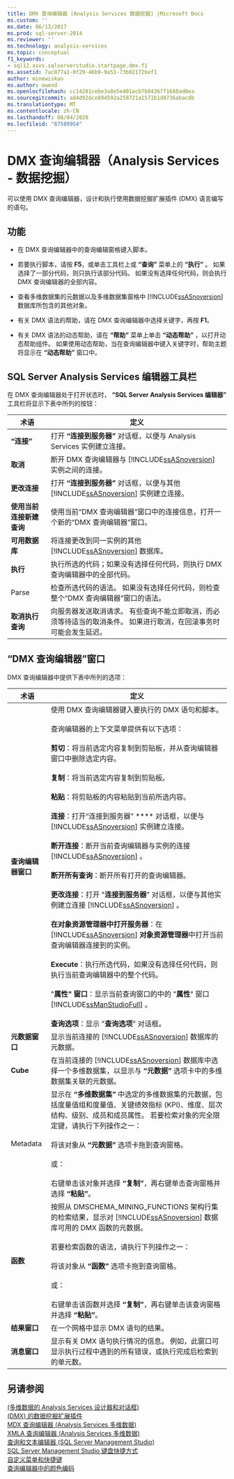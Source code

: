 ```yaml
---
title: DMX 查询编辑器 (Analysis Services 数据挖掘) |Microsoft Docs
ms.custom: ''
ms.date: 06/13/2017
ms.prod: sql-server-2014
ms.reviewer: ''
ms.technology: analysis-services
ms.topic: conceptual
f1_keywords:
- sql12.asvs.sqlserverstudio.startpage.dmx.f1
ms.assetid: 7ac877a1-0f29-46b9-9a51-73b02172bef1
author: minewiskan
ms.author: owend
ms.openlocfilehash: cc14281cebe3a8e5e401acb7b84367f1688ad0ea
ms.sourcegitcommit: ad4d92dce894592a259721a1571b1d8736abacdb
ms.translationtype: MT
ms.contentlocale: zh-CN
ms.lasthandoff: 08/04/2020
ms.locfileid: "87589954"
---
```

# <a name="dmx-query-editor-analysis-services---data-mining"></a>DMX 查询编辑器（Analysis Services - 数据挖掘）
  可以使用 DMX 查询编辑器，设计和执行使用数据挖掘扩展插件 (DMX) 语言编写的语句。  
  
## <a name="features"></a>功能  
  
-   在 DMX 查询编辑器中的查询编辑窗格键入脚本。  
  
-   若要执行脚本，请按 **F5**，或单击工具栏上或 **“查询”** 菜单上的 **“执行”** 。 如果选择了一部分代码，则只执行该部分代码。 如果没有选择任何代码，则会执行 DMX 查询编辑器的全部内容。  
  
-   查看多维数据集的元数据以及多维数据集窗格中 [!INCLUDE[ssASnoversion](../includes/ssasnoversion-md.md)] 数据库所包含的其他对象。  
  
-   有关 DMX 语法的帮助，请在 DMX 查询编辑器中选择关键字，再按 **F1**。  
  
-   有关 DMX 语法的动态帮助，请在 **“帮助”** 菜单上单击 **“动态帮助”** ，以打开动态帮助组件。 如果使用动态帮助，当在查询编辑器中键入关键字时，帮助主题将显示在 **“动态帮助”** 窗口中。  
  
## <a name="sql-server-analysis-services-editors-toolbar"></a>SQL Server Analysis Services 编辑器工具栏  
 在 DMX 查询编辑器处于打开状态时， **“SQL Server Analysis Services 编辑器”** 工具栏将显示下表中所列的按钮：  
  
|术语|定义|  
|----------|----------------|  
|**“连接”**|打开 **“连接到服务器”** 对话框，以便与 Analysis Services 实例建立连接。|  
|**取消**|断开 DMX 查询编辑器与 [!INCLUDE[ssASnoversion](../includes/ssasnoversion-md.md)] 实例之间的连接。|  
|**更改连接**|打开 **“连接到服务器”** 对话框，以便与其他 [!INCLUDE[ssASnoversion](../includes/ssasnoversion-md.md)] 实例建立连接。|  
|**使用当前连接新建查询**|使用当前“DMX 查询编辑器”窗口中的连接信息，打开一个新的“DMX 查询编辑器”窗口。|  
|**可用数据库**|将连接更改到同一实例的其他 [!INCLUDE[ssASnoversion](../includes/ssasnoversion-md.md)] 数据库。|  
|**执行**|执行所选的代码；如果没有选择任何代码，则执行 DMX 查询编辑器中的全部代码。|  
|Parse|检查所选代码的语法。 如果没有选择任何代码，则检查整个“DMX 查询编辑器”窗口的语法。|  
|**取消执行查询**|向服务器发送取消请求。 有些查询不能立即取消，而必须等待适当的取消条件。 如果进行取消，在回滚事务时可能会发生延迟。|  
  
## <a name="dmx-query-editor-window"></a>“DMX 查询编辑器”窗口  
 DMX 查询编辑器中提供下表中所列的选项：  
  
|术语|定义|  
|----------|----------------|  
|**查询编辑器窗口**|使用 DMX 查询编辑器键入要执行的 DMX 语句和脚本。<br /><br /> 查询编辑器的上下文菜单提供有以下选项：<br /><br /> **剪切**：将当前选定内容复制到剪贴板，并从查询编辑器窗口中删除选定内容。<br /><br /> **复制**：将当前选定内容复制到剪贴板。<br /><br /> **粘贴**：将剪贴板的内容粘贴到当前所选内容。<br /><br /> **连接**：打开“连接到服务器” **** 对话框，以便与 [!INCLUDE[ssASnoversion](../includes/ssasnoversion-md.md)] 实例建立连接。<br /><br /> **断开连接**：断开当前查询编辑器与实例的连接 [!INCLUDE[ssASnoversion](../includes/ssasnoversion-md.md)] 。<br /><br /> **断开所有查询**：断开所有打开的查询编辑器。<br /><br /> **更改连接**：打开 "**连接到服务器**" 对话框，以便与其他实例建立连接 [!INCLUDE[ssASnoversion](../includes/ssasnoversion-md.md)] 。<br /><br /> **在对象资源管理器中打开服务器**：在 [!INCLUDE[ssASnoversion](../includes/ssasnoversion-md.md)] **对象资源管理器**中打开当前查询编辑器连接到的实例。<br /><br /> **Execute**：执行所选代码，如果没有选择任何代码，则执行当前查询编辑器中的整个代码。<br /><br /> "**属性" 窗口**：显示当前查询窗口的中的 "**属性**" 窗口 [!INCLUDE[ssManStudioFull](../includes/ssmanstudiofull-md.md)] 。<br /><br /> **查询选项**：显示 "**查询选项**" 对话框。|  
|**元数据窗口**|显示当前连接的 [!INCLUDE[ssASnoversion](../includes/ssasnoversion-md.md)] 数据库的元数据。|  
|**Cube**|在当前连接的 [!INCLUDE[ssASnoversion](../includes/ssasnoversion-md.md)] 数据库中选择一个多维数据集，以显示与 **“元数据”** 选项卡中的多维数据集关联的元数据。|  
|Metadata|显示在 **“多维数据集”** 中选定的多维数据集的元数据，包括度量值组和度量值、关键绩效指标 (KPI)、维度、层次结构、级别、成员和成员属性。 若要检索对象的完全限定键，请执行下列操作之一：<br /><br /> 将该对象从 **“元数据”** 选项卡拖到查询窗格。<br /><br /> 或：<br /><br /> 右键单击该对象并选择 **“复制”**，再右键单击查询窗格并选择 **“粘贴”**。|  
|**函数**|按照从 DMSCHEMA_MINING_FUNCTIONS 架构行集的检索结果，显示对 [!INCLUDE[ssASnoversion](../includes/ssasnoversion-md.md)] 数据库可用的 DMX 函数的元数据。<br /><br /> 若要检索函数的语法，请执行下列操作之一：<br /><br /> 将该对象从 **“函数”** 选项卡拖到查询窗格。<br /><br /> 或：<br /><br /> 右键单击该函数并选择 **“复制”**，再右键单击该查询窗格并选择 **“粘贴”**。|  
|**结果窗口**|在一个网格中显示 DMX 语句的结果。|  
|**消息窗口**|显示有关 DMX 语句执行情况的信息。 例如，此窗口可显示执行过程中遇到的所有错误，或执行完成后检索到的单元数。|  
  
## <a name="see-also"></a>另请参阅  
 [&#40;多维数据的 Analysis Services 设计器和对话框&#41;](analysis-services-designers-and-dialog-boxes-multidimensional-data.md)   
 [&#40;DMX&#41; 的数据挖掘扩展插件](/sql/dmx/data-mining-extensions-dmx-reference)   
 [MDX 查询编辑器 &#40;Analysis Services 多维数据&#41;](mdx-query-editor-analysis-services-multidimensional-data.md)   
 [XMLA 查询编辑器 &#40;Analysis Services 多维数据&#41;](xmla-query-editor-analysis-services-multidimensional-data.md)   
 [查询和文本编辑器 &#40;SQL Server Management Studio&#41;](../relational-databases/scripting/query-and-text-editors-sql-server-management-studio.md)   
 [SQL Server Management Studio 键盘快捷方式](../ssms/sql-server-management-studio-keyboard-shortcuts.md)   
 [自定义菜单和快捷键](../ssms/customize-menus-and-shortcut-keys.md)   
 [查询编辑器中的颜色编码](../relational-databases/scripting/color-coding-in-query-editors.md)  
  
  
